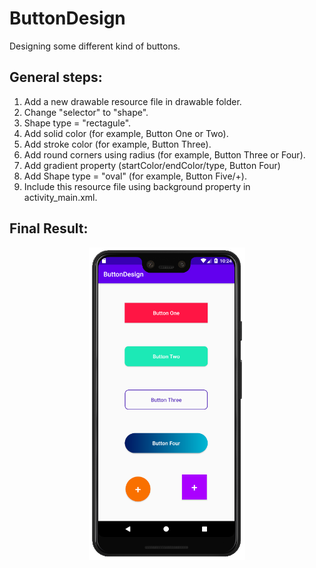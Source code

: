 # ButtonDesign
Designing some different kind of buttons.

## General steps:

1. Add a new drawable resource file in drawable folder.
2. Change "selector" to "shape".
3. Shape type = "rectagule".
4. Add solid color (for example, Button One or Two).
5. Add stroke color (for example, Button Three).
6. Add round corners using radius (for example, Button Three or Four).
7. Add gradient property (startColor/endColor/type, Button Four)
8. Add Shape type = "oval" (for example, Button Five/+).
9. Include this resource file using background property in activity_main.xml.

## Final Result:

<p align="center">
<img src="images/buttons.png" width="250">
</p>

